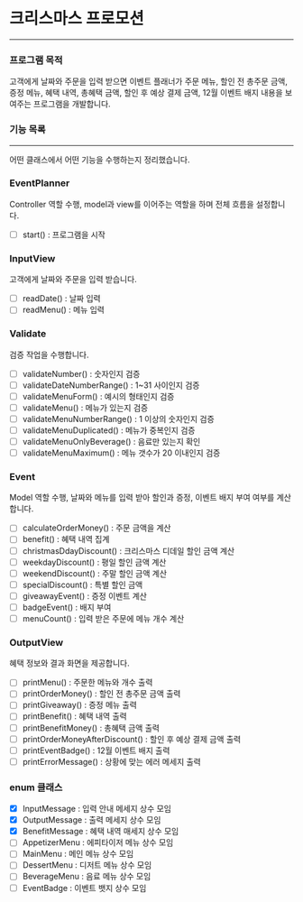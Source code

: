 # 크리스마스 프로모션

---

### 프로그램 목적

고객에게 날짜와 주문을 입력 받으면 이벤트 플래너가 주문 메뉴, 할인 전 총주문 금액, 증정 메뉴, 혜택 내역, 총혜택 금액, 할인 후 예상 결제 금액, 12월 이벤트 배지 내용을 보여주는 프로그램을 개발합니다.

### 기능 목록

---

어떤 클래스에서 어떤 기능을 수행하는지 정리했습니다.

### EventPlanner

Controller 역할 수행, model과 view를 이어주는 역할을 하며 전체 흐름을 설정합니다.

- [ ]  start() : 프로그램을 시작

### InputView

고객에게 날짜와 주문을 입력 받습니다.

- [ ]  readDate() : 날짜 입력
- [ ]  readMenu() : 메뉴 입력

### Validate

검증 작업을 수행합니다.

- [ ]  validateNumber() : 숫자인지 검증
- [ ]  validateDateNumberRange() : 1~31 사이인지 검증
- [ ]  validateMenuForm() : 예시의 형태인지 검증
- [ ]  validateMenu() : 메뉴가 있는지 검증
- [ ]  validateMenuNumberRange() : 1 이상의 숫자인지 검증
- [ ]  validateMenuDuplicated() : 메뉴가 중복인지 검증
- [ ]  validateMenuOnlyBeverage() : 음료만 있는지 확인
- [ ]  validateMenuMaximum() : 메뉴 갯수가 20 이내인지 검증

### Event

Model 역할 수행, 날짜와 메뉴를 입력 받아 할인과 증정, 이벤트 배지 부여 여부를 계산합니다.

- [ ]  calculateOrderMoney() : 주문 금액을 계산
- [ ]  benefit() : 혜택 내역 집계
- [ ]  christmasDdayDiscount() : 크리스마스 디데일 할인 금액 계산
- [ ]  weekdayDiscount() : 평일 할인 금액 계산
- [ ]  weekendDiscount() : 주말 할인 금액 계산
- [ ]  specialDiscount() : 특별 할인 금액
- [ ]  giveawayEvent() : 증정 이벤트 계산
- [ ]  badgeEvent() : 배지 부여
- [ ]  menuCount() : 입력 받은 주문에 메뉴 개수 계산

### OutputView

혜택 정보와 결과 화면을 제공합니다.

- [ ]  printMenu() : 주문한 메뉴와 개수 출력
- [ ]  printOrderMoney() : 할인 전 총주문 금액 출력
- [ ]  printGiveaway() : 증정 메뉴 출력
- [ ]  printBenefit() : 혜택 내역 출력
- [ ]  printBenefitMoney() : 총혜택 금액 출력
- [ ]  printOrderMoneyAfterDiscount() : 할인 후 예상 결제 금액 출력
- [ ]  printEventBadge() : 12월 이벤트 배지 출력
- [ ]  printErrorMessage() : 상황에 맞는 에러 메세지 출력

### enum 클래스

- [X]  InputMessage : 입력 안내 메세지 상수 모임
- [X]  OutputMessage : 출력 메세지 상수 모임
- [X]  BenefitMessage : 혜택 내역 매세지 상수 모임
- [ ]  AppetizerMenu : 에피타이저 메뉴 상수 모임
- [ ]  MainMenu : 메인 메뉴 상수 모임
- [ ]  DessertMenu : 디저트 메뉴 상수 모임
- [ ]  BeverageMenu : 음료 메뉴 상수 모임
- [ ]  EventBadge : 이벤트 뱃지 상수 모임